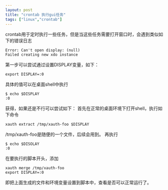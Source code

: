 ```yaml
---
layout: post
title: "crontab 执行gui任务"
tags: ["linux","crontab"]
---
```


crontab用于定时执行一些任务，但是当这些任务需要打开窗口时，会遇到类似如下的错误日志
```
Error: Can't open display: (null)
Failed creating new xdo instance
```
第一步可以尝试通过设置DISPLAY变量，如下：
```shell
export DISPLAY=:0
```
具体的值可以在桌面shell中执行
```shell
$ echo $DISPLAY
:0
```
获得，如果还是不行可以尝试如下：
首先在正常的桌面环境下打开shell，执行如下命令
```shell
xauth extract /tmp/xauth-foo $DISPLAY
```
/tmp/xauth-foo是随便的一个文件，后续会用到。
再执行
```shell
$ echo $DISOLAY
:0
```
在要执行的脚本开头，添加
```shell
xauth merge /tmp/xauth-foo
export DISPLAY=:0
```
即把上面生成的文件和环境变量设置到脚本中，查看是否可以正常运行了。
